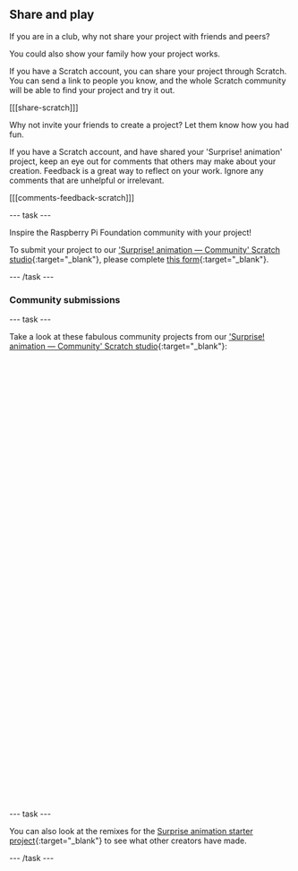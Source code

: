 ## Share and play

If you are in a club, why not share your project with friends and peers?

You could also show your family how your project works.

If you have a Scratch account, you can share your project through Scratch. You can send a link to people you know, and the whole Scratch community will be able to find your project and try it out.

[[[share-scratch]]]

Why not invite your friends to create a project? Let them know how you had fun.

If you have a Scratch account, and have shared your 'Surprise! animation' project, keep an eye out for comments that others may make about your creation. Feedback is a great way to reflect on your work. Ignore any comments that are unhelpful or irrelevant.

[[[comments-feedback-scratch]]]

--- task ---

Inspire the Raspberry Pi Foundation community with your project!

To submit your project to our ['Surprise! animation — Community' Scratch studio](https://scratch.mit.edu/studios/29079784){:target="_blank"}, please complete [this form](https://form.raspberrypi.org/f/community-project-submissions){:target="_blank"}.

--- /task ---

### Community submissions

--- task ---

Take a look at these fabulous community projects from our ['Surprise! animation — Community' Scratch studio](https://scratch.mit.edu/studios/29079784){:target="_blank"}:
<div class="scratch-preview" style="margin-left: 15px;">
  <iframe allowtransparency="true" width="485" height="402" src="" frameborder="0"></iframe>
</div>
<div class="scratch-preview" style="margin-left: 15px;">
  <iframe allowtransparency="true" width="485" height="402" src="" frameborder="0"></iframe>
</div>
--- task ---

You can also look at the remixes for the [Surprise animation starter project](https://scratch.mit.edu/projects/582222532/remixes){:target="_blank"} to see what other creators have made.

--- /task ---

